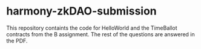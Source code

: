# harmony-zkDAO-submission

This repository containts the code for HelloWorld and the TimeBallot contracts from the B assignment. The rest of the questions are answered in the PDF.
